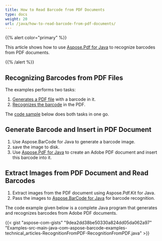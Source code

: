 ```yaml
---
title: How to Read Barcode from PDF Documents
type: docs
weight: 20
url: /java/how-to-read-barcode-from-pdf-documents/
---
```


{{% alert color="primary" %}} 

This article shows how to use [Aspose.Pdf for Java](http://www.aspose.com/products/pdf) to recognize barcodes from PDF documents.

{{% /alert %}} 
## **Recognizing Barcodes from PDF Files**
The examples performs two tasks:

1. [Generates a PDF file](/barcode/java/how-to-read-barcode-from-pdf-documents/) with a barcode in it.
1. [Recognizes the barcode](/barcode/java/how-to-read-barcode-from-pdf-documents/) in the PDF.

The [code sample](/barcode/java/how-to-read-barcode-from-pdf-documents/) below does both tasks in one go.
## **Generate Barcode and Insert in PDF Document**
1. Use Aspose.BarCode for Java to generate a barcode image.
1. save the image to disk.
1. Use [Aspose.PdF for Java](http://www.aspose.com/community/files/72/java-components/aspose.pdf-for-java/default.aspx) to create an Adobe PDF document and insert this barcode into it.
## **Extract Images from PDF Document and Read Barcodes**
1. Extract images from the PDF document using Aspose.Pdf.Kit for Java.
1. Pass the images to [Aspose.BarCode for Java](http://www.aspose.com/community/files/72/java-components/aspose.barcode-for-java/default.aspx) for barcode recognition.

The code example given below is a complete Java program that generates and recognizes barcodes from Adobe PDF documents.

{{< gist "aspose-com-gists" "9dea2dd38be50330a824dd05da062a97" "Examples-src-main-java-com-aspose-barcode-examples-technical_articles-RecognitionFromPDF-RecognitionFromPDF.java" >}}
